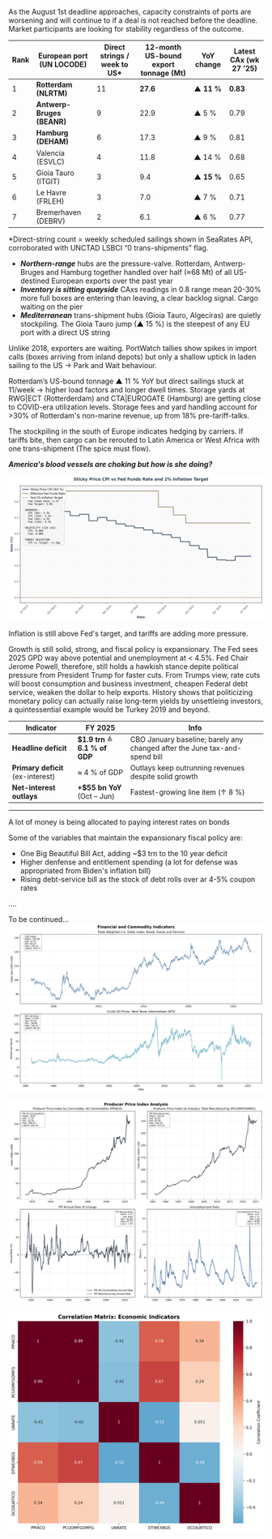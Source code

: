 As the August 1st deadline approaches, capacity constraints of ports are worsening and will continue to if a deal is not reached before the deadline. Market participants are looking for stability regardless of the outcome.

| Rank | European port (UN LOCODE) | Direct strings / week to US* | 12-month US-bound export tonnage (Mt) | YoY change | Latest CAx (wk 27 ’25) |
|------|---------------------------|------------------------------|---------------------------------------|------------|------------------------|
| 1 | **Rotterdam (NLRTM)**       | 11 | **27.6** | **▲ 11 %** | **0.83** |
| 2 | **Antwerp-Bruges (BEANR)**  | 9  | 22.9     | ▲ 5 %  | 0.79 |
| 3 | **Hamburg (DEHAM)**         | 6  | 17.3     | ▲ 9 %  | 0.81 |
| 4 | Valencia (ESVLC)            | 4  | 11.8     | ▲ 14 % | 0.68 |
| 5 | Gioia Tauro (ITGIT)         | 3  | 9.4      | **▲ 15 %** | 0.65 |
| 6 | Le Havre (FRLEH)            | 3  | 7.0      | ▲ 7 %  | 0.71 |
| 7 | Bremerhaven (DEBRV)         | 2  | 6.1      | ▲ 6 %  | 0.77 |

*Direct-string count = weekly scheduled sailings shown in SeaRates API, corroborated with UNCTAD LSBCI “0 trans-shipments” flag.

- ***Northern-range*** hubs are the pressure-valve. Rotterdam, Antwerp-Bruges and Hamburg together handled over half (≈68 Mt) of all US-destined European exports over the past year
- ***Inventory is sitting quayside*** CAxs readings in 0.8 range mean 20-30% more full boxes are entering than leaving, a clear backlog signal. Cargo waiting on the pier
- ***Mediterranean*** trans-shipment hubs (Gioia Tauro, Algeciras) are quietly stockpiling. The Gioia Tauro jump (▲ 15 %) is the steepest of any EU port with a direct US string

Unlike 2018, exporters are waiting. PortWatch tallies show spikes in import calls (boxes arriving from inland depots) but only a shallow uptick in laden sailing to the US → Park and Wait behaviour.

Rotterdam’s US-bound tonnage ▲ 11 % YoY but direct sailings stuck at 11/week → higher load factors and longer dwell times. Storage yards at RWG|ECT (Rotterderdam) and CTA|EUROGATE (Hamburg) are getting close to COVID-era utilization levels. Storage fees and yard handling account for >30% of Rotterdam's non-marine revenue, up from 18% pre-tariff-talks. 

The stockpiling in the south of Europe indicates hedging by carriers. If tariffs bite, then cargo can be rerouted to Latin America or West Africa with one trans-shipment (The spice must flow).

***America's blood vessels are choking but how is she doing?***

![interest_rate](plots/cpi_vs_fed_neutral.png)

Inflation is still above Fed's target, and tariffs are adding more pressure.

Growth is still solid, strong, and fiscal policy is expansionary.
The Fed sees 2025 GPD way above potential and unemployment at < 4.5%.
Fed Chair Jerome Powell, therefore, still holds a hawkish stance depite political pressure from President Trump for faster cuts.
From Trumps view, rate cuts will boost consumption and business investment, cheapen Federal debt service, weaken the dollar to help exports. History shows that politicizing monetary policy can actually raise long-term yields by unsettleing investors, a quintessential example would be Turkey 2019 and beyond.

<!-- 1. Fiscal stance -->

| Indicator | FY 2025 | Info |
|--------|---------------|---------|
| **Headline deficit** | **$1.9 trn** ≙ **6.1 % of GDP** | CBO January baseline; barely any changed after the June tax-and-spend bill |
| **Primary deficit** (ex-interest) | ≈ 4 % of GDP | Outlays keep outrunning revenues despite solid growth |
| **Net-interest outlays** | **+$55 bn YoY** (Oct – Jun) | Fastest-growing line item (↑ 8 %) |

---

A lot of money is being allocated to paying interest rates on bonds

Some of the variables that maintain the expansionary fiscal policy are:

- One Big Beautiful Bill Act, adding ~$3 trn to the 10 year deficit
- Higher denfense and entitlement spending (a lot for defense was appropriated from Biden's inflation bill)
- Rising debt-service bill as the stock of debt rolls over ar 4-5% coupon rates


....

To be continued...
![interest_rate](plots/financial_indicators_1year.png)

![interest_rate](plots/ppi_analysis_1year.png)

![interest_rate](plots/correlation_matrix_1year.png)
